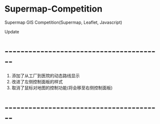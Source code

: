 # Supermap-Competition
Supermap GIS Competition(Supermap, Leaflet, Javascript)

Update
# ----------------------------------------
1.  添加了从工厂到医院的动态路线显示
2.  改进了左侧控制面板的样式
3.  取消了鼠标对地图的控制功能(将会移至右侧控制面板)
# ----------------------------------------
